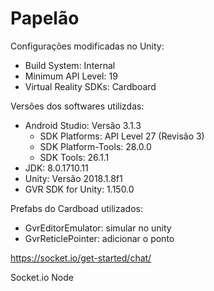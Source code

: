 ﻿# Papelão

Configurações modificadas no Unity:
- Build System: Internal
- Minimum API Level: 19
- Virtual Reality SDKs: Cardboard

Versões dos softwares utilizdas:
- Android Studio: Versão 3.1.3
  - SDK Platforms: API Level 27 (Revisão 3)
  - SDK Platform-Tools: 28.0.0
  - SDK Tools: 26.1.1
- JDK: 8.0.1710.11
- Unity: Versão 2018.1.8f1
- GVR SDK for Unity: 1.150.0

Prefabs do Cardboad utilizados:
- GvrEditorEmulator: simular no unity
- GvrReticlePointer: adicionar o ponto

https://socket.io/get-started/chat/

Socket.io
Node
